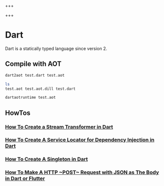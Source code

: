 
+++

+++
# Dart

Dart is a statically typed language since version 2.

## Compile with AOT

```bash 
dart2aot test.dart test.aot
```

```bash 
ls
test.aot test.aot.dill test.dart
```

```bash 
dartaotruntime test.aot
```

## HowTos

### [How To Create a Stream Transformer in Dart](file:dart/howtos/howto-create-stream-transformer-dart.org)

### [How To Create A Service Locator for Dependency Injection in Dart](file:dart/howtos/howto-create-service-locator-dependency-injection-dart.org)

### [How To Create A Singleton in Dart](file:dart/howtos/howto-create-singleton-dart.org)

### [How To Make A HTTP ~POST~ Request with JSON as The Body in Dart or Flutter](file:dart/howtos/howto-make-http-post-request-json-body-dart.org)


